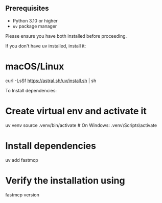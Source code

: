 ## Prerequisites

- Python 3.10 or higher  
- `uv` package manager

Please ensure you have both installed before proceeding.

If you don't have uv installed, install it:

# macOS/Linux
curl -LsSf https://astral.sh/uv/install.sh | sh

To Install dependencies:

# Create virtual env and activate it
uv venv
source .venv/bin/activate  # On Windows: .venv\Scripts\activate

# Install dependencies
uv add fastmcp

# Verify the installation using
fastmcp version